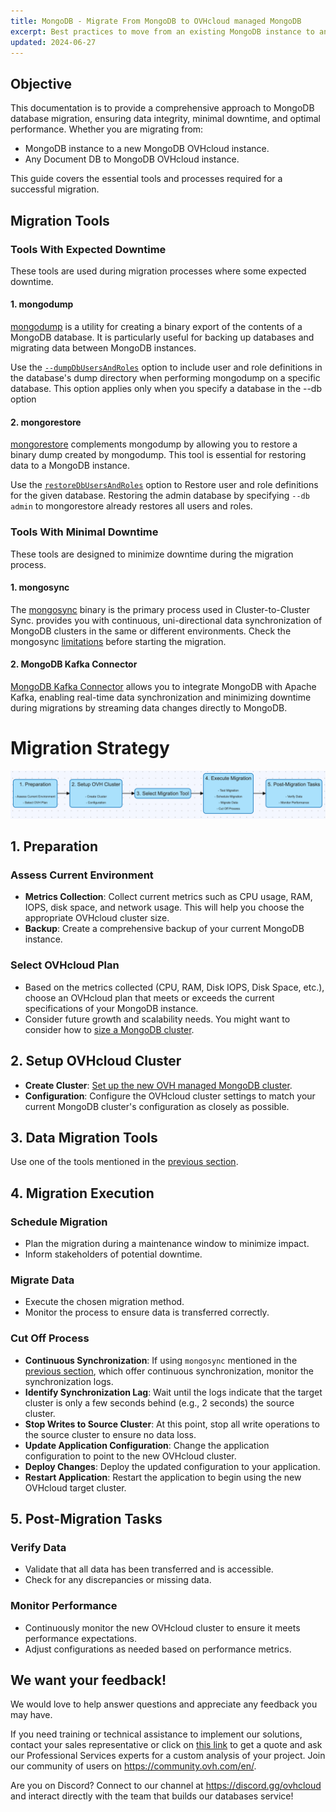 ```yaml
---
title: MongoDB - Migrate From MongoDB to OVHcloud managed MongoDB
excerpt: Best practices to move from an existing MongoDB instance to an OVHcloud managed MongoDB
updated: 2024-06-27
---
```


## Objective

This documentation is to provide a comprehensive approach to MongoDB database migration, ensuring data integrity, minimal downtime, and optimal performance. Whether you are migrating from:

- MongoDB instance to a new MongoDB OVHcloud instance.
- Any Document DB to MongoDB OVHcloud instance.

This guide covers the essential tools and processes required for a successful migration.

## Migration Tools

### Tools With Expected Downtime

These tools are used during migration processes where some expected downtime.

#### 1. mongodump

[mongodump](https://www.mongodb.com/docs/database-tools/mongodump/) is a utility for creating a binary export of the contents of a MongoDB database. It is particularly useful for backing up databases and migrating data between MongoDB instances.

Use the [`--dumpDbUsersAndRoles`](https://www.mongodb.com/docs/database-tools/mongodump/#std-option-mongodump.--dumpDbUsersAndRoles) option to include user and role definitions in the database's dump directory when performing mongodump on a specific database. This option applies only when you specify a database in the --db option

#### 2. mongorestore

[mongorestore](https://www.mongodb.com/docs/database-tools/mongorestore/) complements mongodump by allowing you to restore a binary dump created by mongodump. This tool is essential for restoring data to a MongoDB instance.

Use the [`restoreDbUsersAndRoles`](https://www.mongodb.com/docs/database-tools/mongorestore/#std-option-mongorestore.--restoreDbUsersAndRoles) option to Restore user and role definitions for the given database. Restoring the admin database by specifying `--db admin` to mongorestore already restores all users and roles.

### Tools With Minimal Downtime

These tools are designed to minimize downtime during the migration process.

#### 1. mongosync

The [mongosync](https://www.mongodb.com/docs/cluster-to-cluster-sync/current/reference/mongosync/) binary is the primary process used in Cluster-to-Cluster Sync. provides you with continuous, uni-directional data synchronization of MongoDB clusters in the same or different environments. Check the mongosync [limitations](https://www.mongodb.com/docs/cluster-to-cluster-sync/current/reference/limitations/) before starting the migration.

#### 2. MongoDB Kafka Connector

[MongoDB Kafka Connector](https://www.mongodb.com/docs/kafka-connector/current/) allows you to integrate MongoDB with Apache Kafka, enabling real-time data synchronization and minimizing downtime during migrations by streaming data changes directly to MongoDB.

# Migration Strategy

![alt text](./images/diagram_migration_strategy.png)

## 1. Preparation

### Assess Current Environment

- **Metrics Collection**: Collect current metrics such as CPU usage, RAM, IOPS, disk space, and network usage. This will help you choose the appropriate OVHcloud cluster size.
- **Backup**: Create a comprehensive backup of your current MongoDB instance.

### Select OVHcloud Plan

- Based on the metrics collected (CPU, RAM, Disk IOPS, Disk Space, etc.), choose an OVHcloud plan that meets or exceeds the current specifications of your MongoDB instance.
- Consider future growth and scalability needs. You might want to consider how to [size a MongoDB cluster](https://github.com/ralphsawaya/ovh/blob/main/MongoDoc/mongodb_02_Best_practise_to_implement%20_your_first_mongoDB_instance/guide.en-gb.md#mongodb-cluster-sizing).

## 2. Setup OVHcloud Cluster

- **Create Cluster**: [Set up the new OVH managed MongoDB cluster](https://help.ovhcloud.com/csm/en-public-cloud-databases-getting-started?id=kb_article_view&sysparm_article=KB0048745).
- **Configuration**: Configure the OVHcloud cluster settings to match your current MongoDB cluster's configuration as closely as possible.

## 3. Data Migration Tools

Use one of the tools mentioned in the [previous section](https://github.com/ralphsawaya/ovh/blob/main/MongoDoc/mongodb_03_Move%20to%20OVHcloud%20mongoDB%20managed%20from%20an%20existing%20mongoDB%20instance/guide.en-gb.md#migration-tools).

## 4. Migration Execution

### Schedule Migration

- Plan the migration during a maintenance window to minimize impact.
- Inform stakeholders of potential downtime.

### Migrate Data

- Execute the chosen migration method.
- Monitor the process to ensure data is transferred correctly.

### Cut Off Process

- **Continuous Synchronization**: If using `mongosync`  mentioned in the [previous section](https://github.com/ralphsawaya/ovh/blob/main/MongoDoc/mongodb_03_Move%20to%20OVHcloud%20mongoDB%20managed%20from%20an%20existing%20mongoDB%20instance/guide.en-gb.md#migration-tools), which offer continuous synchronization, monitor the synchronization logs.
- **Identify Synchronization Lag**: Wait until the logs indicate that the target cluster is only a few seconds behind (e.g., 2 seconds) the source cluster.
- **Stop Writes to Source Cluster**: At this point, stop all write operations to the source cluster to ensure no data loss.
- **Update Application Configuration**: Change the application configuration to point to the new OVHcloud cluster.
- **Deploy Changes**: Deploy the updated configuration to your application.
- **Restart Application**: Restart the application to begin using the new OVHcloud target cluster.

## 5. Post-Migration Tasks

### Verify Data

- Validate that all data has been transferred and is accessible.
- Check for any discrepancies or missing data.

### Monitor Performance
- Continuously monitor the new OVHcloud cluster to ensure it meets performance expectations.
- Adjust configurations as needed based on performance metrics.

## We want your feedback!

We would love to help answer questions and appreciate any feedback you may have.

If you need training or technical assistance to implement our solutions, contact your sales representative or click on [this link](https://www.ovhcloud.com/en-gb/professional-services/) to get a quote and ask our Professional Services experts for a custom analysis of your project. Join our community of users on <https://community.ovh.com/en/>.

Are you on Discord? Connect to our channel at <https://discord.gg/ovhcloud> and interact directly with the team that builds our databases service!
